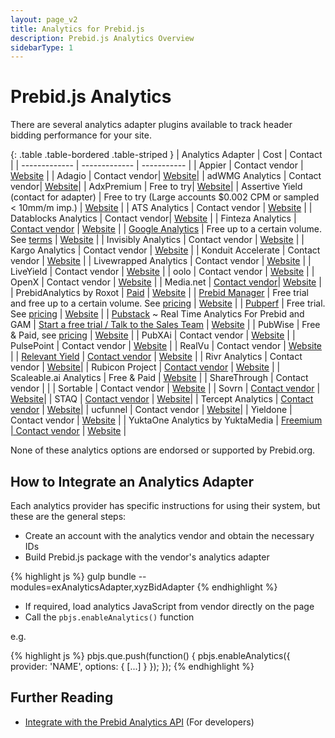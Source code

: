 ```yaml
---
layout: page_v2
title: Analytics for Prebid.js
description: Prebid.js Analytics Overview
sidebarType: 1
---
```


# Prebid.js Analytics

There are several analytics adapter plugins available to track header bidding performance for your site.

{: .table .table-bordered .table-striped }
| Analytics Adapter | Cost | Contact |
| ------------- | ------------- | ----------- |
| Appier | Contact vendor | [Website](https://www.appier.com) |
| Adagio | Contact vendor| [Website](https://adagio.io)|
| adWMG Analytics | Contact vendor| [Website](https://adwmg.com)|
| AdxPremium | Free to try| [Website](https://luponmedia.com)|
| Assertive Yield (contact for adapter) | Free to try (Large accounts \$0.002 CPM or sampled < 10mm/m imp.) | [Website](https://yield.assertcom.de) |
| ATS Analytics | Contact vendor | [Website](https://liveramp.com) |
| Datablocks Analytics | Contact vendor| [Website](https://datablocks.net) |
| Finteza Analytics | <a href="mailto: support@finteza.com">Contact vendor</a> | [Website](https://www.finteza.com/) |
| [Google Analytics]({{site.baseurl}}/overview/ga-analytics.html) | Free up to a certain volume. See [terms](https://www.google.com/analytics/terms/) | [Website](https://www.google.com/analytics) |
| Invisibly Analytics | Contact vendor | [Website](https://invisibly.com/) |
| Kargo Analytics | Contact vendor | [Website](https://kargo.com/) |
| Konduit Accelerate | Contact vendor | [Website](https://konduitvideo.com/) |
| Livewrapped Analytics | Contact vendor | [Website](https://livewrapped.com/) |
| LiveYield | Contact vendor | [Website](https://www.pubocean.com/liveyield) |
| oolo | Contact vendor | [Website](https://www.oolo.io) |
| OpenX | Contact vendor | [Website](https://www.openx.com/publishers/header-bidding/) |
| Media.net | <a href="mailto: prebid-support@media.net">Contact vendor</a>| [Website](https://media.net) |
| PrebidAnalytics by Roxot | [Paid]( http://prebidanalytics.roxot.com/) | [Website](http://prebidanalytics.roxot.com/) |
| [Prebid Manager](https://prebidmanager.com/) | Free trial and free up to a certain volume. See [pricing](http://prebidmanager.com/#pricing) | [Website](http://prebidmanager.com/) |
| [Pubperf](https://www.pubperf.com/) | Free trial. See [pricing](https://www.pubperf.com/pricing) | [Website](http://www.pubperf.com/) |
| [Pubstack](https://pubstack.io?source=prebid.org-analytics) ~ Real Time Analytics For Prebid and GAM | <a href="mailto: sales@pubstack.io">Start a free trial / Talk to the Sales Team</a> | [Website](https://pubstack.io?source=prebid.org-analytics) |
| PubWise | Free & Paid, see [pricing](https://pubwise.io/pricing/) | [Website](https://www.pubwise.io/) |
| PubXAi | Contact vendor | [Website](http://pubx.ai/) |
| PulsePoint | Contact vendor | [Website](https://www.pulsepoint.com/) |
| RealVu | Contact vendor | [Website](https://www.realvu.com/rvaa/) |
| [Relevant Yield](https://www.relevant-digital.com/relevantyield) | <a href="mailto:sales@relevant-digital.com">Contact vendor</a> | [Website](https://www.relevant-digital.com/relevantyield) |
| Rivr Analytics | Contact vendor | [Website](https://www.rivr.ai/)|
| Rubicon Project | <a href="mailto: sales@rubiconproject.com">Contact vendor</a> | [Website](https://rubiconproject.com/header-bidding-for-publishers/) |
| Scaleable.ai Analytics | Free & Paid | [Website](https://scaleable.ai) |
| ShareThrough | Contact vendor | |
| Sortable | Contact vendor | [Website](https://www.sortable.com) |
| Sovrn | <a href="https://www.sovrn.com/contact/">Contact vendor</a> | [Website](https://www.sovrn.com/analytics/)|
| STAQ | <a href="https://www.staq.com/contact">Contact vendor</a> | [Website](https://www.staq.com/)|
| Tercept Analytics | <a href="https://www.tercept.com/unified-analytics/">Contact vendor</a> | [Website](https://www.tercept.com/)|
| ucfunnel | Contact vendor | [Website](https://www.ucfunnel.com/)|
| Yieldone | Contact vendor | [Website](https://www.platform-one.co.jp/) |
| YuktaOne Analytics by YuktaMedia | <a href="mailto:info@yuktamedia.com">Freemium \| Contact vendor</a> | [Website](https://yuktamedia.com/prebid/) |

None of these analytics options are endorsed or supported by Prebid.org.

## How to Integrate an Analytics Adapter

Each analytics provider has specific instructions for using their system, but these are the general steps:

- Create an account with the analytics vendor and obtain the necessary IDs
- Build Prebid.js package with the vendor's analytics adapter

{% highlight js %}
gulp bundle --modules=exAnalyticsAdapter,xyzBidAdapter
{% endhighlight %}

- If required, load analytics JavaScript from vendor directly on the page
- Call the `pbjs.enableAnalytics()` function

e.g.

{% highlight js %}
pbjs.que.push(function() {
  pbjs.enableAnalytics({
    provider: 'NAME',
    options: {
    [...]
    }
  });
});
{% endhighlight %}

## Further Reading

- [Integrate with the Prebid Analytics API]({{site.baseurl}}/dev-docs/integrate-with-the-prebid-analytics-api.html) (For developers)
